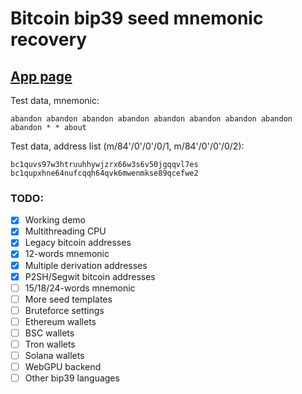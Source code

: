 # Bitcoin bip39 seed mnemonic recovery


## [App page](https://georg95.github.io/bip39-brute/index.html)
Test data, mnemonic:
```
abandon abandon abandon abandon abandon abandon abandon abandon abandon * * about
```
Test data, address list (m/84'/0'/0'/0/1, m/84'/0'/0'/0/2):
```
bc1quvs97w3htruuhhywjzrx66w3s6v50jgqqvl7es
bc1qupxhne64nufcqqh64qvk6mwenmkse89qcefwe2
```

### TODO:

- [x] Working demo
- [x] Multithreading CPU
- [x] Legacy bitcoin addresses
- [x] 12-words mnemonic
- [x] Multiple derivation addresses
- [x] P2SH/Segwit bitcoin addresses
- [ ] 15/18/24-words mnemonic
- [ ] More seed templates
- [ ] Bruteforce settings
- [ ] Ethereum wallets
- [ ] BSC wallets
- [ ] Tron wallets
- [ ] Solana wallets
- [ ] WebGPU backend
- [ ] Other bip39 languages
